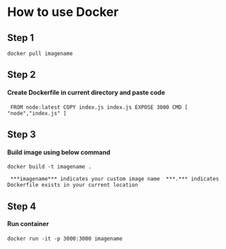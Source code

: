 # How to use Docker 
## Step 1
`` docker pull imagename ``
## Step 2
#### Create Dockerfile in current directory and paste code
`` 
FROM node:latest
COPY index.js index.js
EXPOSE 3000
CMD [ "node","index.js" ]
``
## Step 3
#### Build image using below command
`` docker build -t imagename . ``

`` 
***imagename*** indicates your custom image name 
***.*** indicates Dockerfile exists in your current location 
``

## Step 4
#### Run container
``
docker run -it -p 3000:3000 imagename
``
